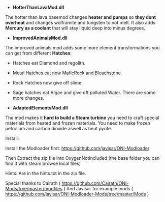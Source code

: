 - **HotterThanLavaMod.dll**

The hotter than lava basemod changes **heater and pumps** so **they dont overheat** and changes wolframite and tungsten to not melt. It also adds **Mercury as a coolant** that will stay liquid deep into minus degrees. 


- **ImprovedAnimalsMod.dll**

The improved animals mod adds some more element transformations you can get from different **Hatches**: 
 - Hatches eat Diamond and regolith. 
 - Metal Hatches eat now MaficRock and Bleachstone. 
 - Rock Hatches now give off slime. 
 - Sage hatches eat Algae and give off polluted Water. There are some more changes.


- **AdaptedElementsMod.dll**

The mod makes it **hard to build a Steam turbine** you need to craft special materials from heated and frozen materials. You need to make frozen petrolium and carbon dioxide aswell as heat pyrite.


Install:

Install the Modloader first:
https://github.com/javisar/ONI-Modloader

Then Extract the zip file into OxygenNotIncluded 
(the base folder you can find it with steam browse local files)

Hints:
Are in the hints.txt in the zip file.

Special thanks to Cairath ( https://github.com/Cairath/ONI-Mods/tree/master/modfiles )
And Javisar for example mods ( https://github.com/javisar/ONI-Modloader-Mods/tree/master/Mods )
